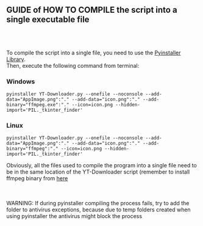 ## GUIDE of HOW TO COMPILE the script into a single executable file #####
<br>
<br>


To compile the script into a single file, you need to use the <a href="https://pypi.org/project/pyinstaller">Pyinstaller Library</a>.<br>
Then, execute the following command from terminal: <i></i><br>

### Windows 
```
pyinstaller YT-Downloader.py --onefile --noconsole --add-data="AppImage.png":"." --add-data="icon.png":"." --add-binary="ffmpeg.exe":"." --icon=icon.png --hidden-import='PIL._tkinter_finder'
```

### Linux
```
pyinstaller YT-Downloader.py --onefile --noconsole --add-data="AppImage.png":"." --add-data="icon.png":"." --add-binary="ffmpeg":"." --icon=icon.png --hidden-import='PIL._tkinter_finder'
```
Obviously, all the files used to compile the program into a single file need to be in the same location of the YT-Downloader script (remember to install ffmpeg binary from <a href="https://github.com/yt-dlp/FFmpeg-Builds/wiki/Latest">here</a>

<br><br> WARNING: If during pyinstaller compiling the process fails, try to add the folder to antivirus exceptions, because due to temp folders created when using pyinstaller the antivirus might block the process
